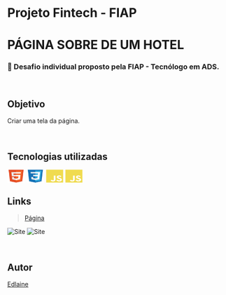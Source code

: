 # Projeto Fintech - FIAP

# **PÁGINA SOBRE DE UM HOTEL**
### 📌 Desafio individual proposto pela FIAP - Tecnólogo em ADS.
</br>

## **Objetivo**

<p>
    Criar uma tela da página.
</p>
</br>

## **Tecnologias utilizadas**

  <img align="center" alt="Eddie-HTML" height="30" width="40" src="https://raw.githubusercontent.com/devicons/devicon/master/icons/html5/html5-original.svg">
  <img align="center" alt="Eddie-CSS" height="30" width="40" src="https://raw.githubusercontent.com/devicons/devicon/master/icons/css3/css3-original.svg">
  <img align="center" alt="Eddie-Js" height="30" width="40" src="https://raw.githubusercontent.com/devicons/devicon/master/icons/javascript/javascript-plain.svg">
  <img align="center" alt="Eddie-Bootstrap" height="30" width="40" src="https://raw.githubusercontent.com/devicons/devicon/master/icons/javascript/javascript-plain.svg">
</br>

## **Links**

> [Página]()

![Site](.img/tela02.png)
![Site](.img/tela01.png)

</br>

## **Autor**

[Edlaine](https://github.com/edlainex)
